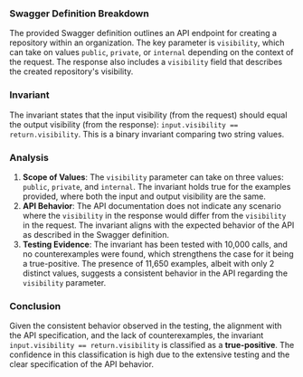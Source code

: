 ### Swagger Definition Breakdown
The provided Swagger definition outlines an API endpoint for creating a repository within an organization. The key parameter is `visibility`, which can take on values `public`, `private`, or `internal` depending on the context of the request. The response also includes a `visibility` field that describes the created repository's visibility.

### Invariant
The invariant states that the input visibility (from the request) should equal the output visibility (from the response): `input.visibility == return.visibility`. This is a binary invariant comparing two string values.

### Analysis
1. **Scope of Values**: The `visibility` parameter can take on three values: `public`, `private`, and `internal`. The invariant holds true for the examples provided, where both the input and output visibility are the same. 
2. **API Behavior**: The API documentation does not indicate any scenario where the `visibility` in the response would differ from the `visibility` in the request. The invariant aligns with the expected behavior of the API as described in the Swagger definition.
3. **Testing Evidence**: The invariant has been tested with 10,000 calls, and no counterexamples were found, which strengthens the case for it being a true-positive. The presence of 11,650 examples, albeit with only 2 distinct values, suggests a consistent behavior in the API regarding the `visibility` parameter.

### Conclusion
Given the consistent behavior observed in the testing, the alignment with the API specification, and the lack of counterexamples, the invariant `input.visibility == return.visibility` is classified as a **true-positive**. The confidence in this classification is high due to the extensive testing and the clear specification of the API behavior.
